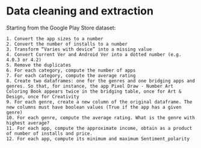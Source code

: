 # Data cleaning and extraction

Starting from the Google Play Store dataset:

	1. Convert the app sizes to a number
	2. Convert the number of installs to a number
	3. Transform “Varies with device” into a missing value
	4. Convert Current Ver and Android Ver into a dotted number (e.g. 4.0.3 or 4.2)
	5. Remove the duplicates
	6. For each category, compute the number of apps
	7. For each category, compute the average rating
	8. Create two dataframes: one for the genres and one bridging apps and genres. So that, for instance, the app Pixel Draw - Number Art Coloring Book appears twice in the bridging table, once for Art & Design, once for Creativity
	9. For each genre, create a new column of the original dataframe. The new columns must have boolean values (True if the app has a given genre)
	10. For each genre, compute the average rating. What is the genre with highest average?
	11. For each app, compute the approximate income, obtain as a product of number of installs and price.
	12. For each app, compute its minimum and maximum Sentiment_polarity
